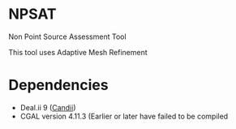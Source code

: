 # NPSAT
Non Point Source Assessment Tool

This tool uses Adaptive Mesh Refinement


# Dependencies
- Deal.ii 9 ([Candii](https://github.com/koecher/candi))
- CGAL version 4.11.3 (Earlier or later have failed to be compiled
